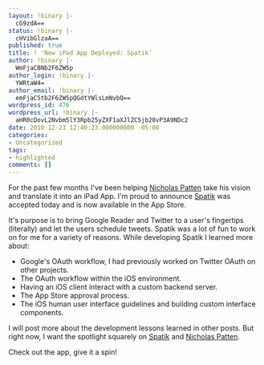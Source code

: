 ```yaml
---
layout: !binary |-
  cG9zdA==
status: !binary |-
  cHVibGlzaA==
published: true
title: ! 'New iPad App Deployed: Spatik'
author: !binary |-
  WmFjaCBNb2F6ZW5p
author_login: !binary |-
  YWRtaW4=
author_email: !binary |-
  emFjaC5tb2F6ZW5pQGdtYWlsLmNvbQ==
wordpress_id: 476
wordpress_url: !binary |-
  aHR0cDovL2Nvbm5lY3Rpb25yZXF1aXJlZC5jb20vP3A9NDc2
date: 2010-12-23 12:40:23.000000000 -05:00
categories:
- Uncategorized
tags:
- highlighted
comments: []
---
```

For the past few months I've been helping [Nicholas Patten](http://twitter.com/#!/nicholaspatten) take his vision and translate it into an iPad App. I'm proud to announce [Spatik](http://itunes.apple.com/us/app/spatik/id411006823?mt=8) was accepted today and is now available in the App Store.

It's purpose is to bring Google Reader and Twitter to a user's fingertips (literally) and let the users schedule tweets. Spatik was a lot of fun to work on for me for a variety of reasons. While developing Spatik I learned more about:

* Google's OAuth workflow, I had previously worked on Twitter OAuth on other projects.
* The OAuth workflow within the iOS environment.
* Having an iOS client interact with a custom backend server.
* The App Store approval process.
* The iOS human user interface guidelines and building custom interface components.

I will post more about the development lessons learned in other posts. But right now, I want the spotlight squarely on [Spatik](http://itunes.apple.com/us/app/spatik/id411006823?mt=8) and [Nicholas Patten](http://twitter.com/#!/nicholaspatten).

Check out the app, give it a spin!
